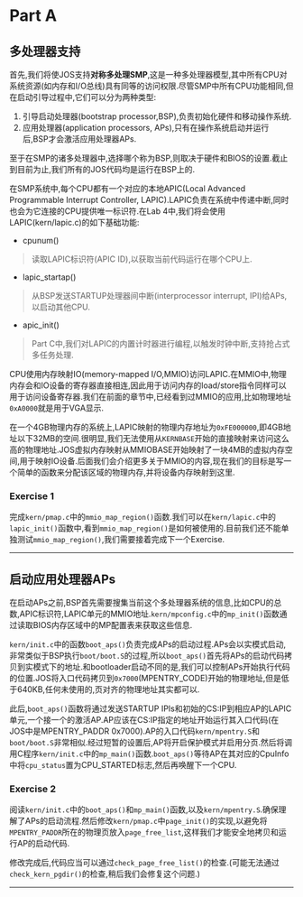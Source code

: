 # Part A

## 多处理器支持
首先,我们将使JOS支持**对称多处理SMP**,这是一种多处理器模型,其中所有CPU对系统资源(如内存和I/O总线)具有同等的访问权限.尽管SMP中所有CPU功能相同,但在启动引导过程中,它们可以分为两种类型:
1. 引导启动处理器(bootstrap processor,BSP),负责初始化硬件和移动操作系统.
2. 应用处理器(application processors, APs),只有在操作系统启动并运行后,BSP才会激活应用处理器APs.

至于在SMP的诸多处理器中,选择哪个称为BSP,则取决于硬件和BIOS的设置.截止到目前为止,我们所有的JOS代码均是运行在BSP上的.

在SMP系统中,每个CPU都有一个对应的本地APIC(Local Advanced Programmable Interrupt Controller, LAPIC).LAPIC负责在系统中传递中断,同时也会为它连接的CPU提供唯一标识符.在Lab 4中,我们将会使用LAPIC(kern/lapic.c)的如下基础功能:
* cpunum()
> 读取LAPIC标识符(APIC ID),以获取当前代码运行在哪个CPU上.

* lapic_startap()
> 从BSP发送STARTUP处理器间中断(interprocessor interrupt, IPI)给APs,以启动其他CPU.

* apic_init()
> Part C中,我们对LAPIC的内置计时器进行编程,以触发时钟中断,支持抢占式多任务处理.

CPU使用内存映射IO(memory-mapped I/O,MMIO)访问LAPIC.在MMIO中,物理内存会和IO设备的寄存器直接相连,因此用于访问内存的load/store指令同样可以用于访问设备寄存器.我们在前面的章节中,已经看到过MMIO的应用,比如物理地址`0xA0000`就是用于VGA显示.

在一个4GB物理内存的系统上,LAPIC映射的物理内存地址为`0xFE000000`,即4GB地址以下32MB的空间.很明显,我们无法使用从`KERNBASE`开始的直接映射来访问这么高的物理地址.JOS虚拟内存映射从MMIOBASE开始映射了一块4MB的虚拟内存空间,用于映射IO设备.后面我们会介绍更多关于MMIO的内容,现在我们的目标是写一个简单的函数来分配该区域的物理内存,并将设备内存映射到这里.

### Exercise 1
完成`kern/pmap.c`中的`mmio_map_region()`函数.我们可以在`kern/lapic.c`中的`lapic_init()`函数中,看到`mmio_map_region()`是如何被使用的.目前我们还不能单独测试`mmio_map_region()`,我们需要接着完成下一个Exercise.

---

## 启动应用处理器APs
在启动APs之前,BSP首先需要搜集当前这个多处理器系统的信息,比如CPU的总数,APIC标识符,LAPIC单元的MMIO地址.`kern/mpconfig.c`中的`mp_init()`函数通过读取BIOS内存区域中的MP配置表来获取这些信息.

`kern/init.c`中的函数`boot_aps()`负责完成APs的启动过程.APs会以实模式启动,非常类似于BSP执行`boot/boot.S`的过程,所以`boot_aps()`首先将APs的启动代码拷贝到实模式下的地址.和bootloader启动不同的是,我们可以控制APs开始执行代码的位置.JOS将入口代码拷贝到`0x7000`(MPENTRY_CODE)开始的物理地址,但是低于640KB,任何未使用的,页对齐的物理地址其实都可以.

此后,`boot_aps()`函数将通过发送STARTUP IPIs和初始的CS:IP到相应AP的LAPIC单元,一个接一个的激活AP.AP应该在CS:IP指定的地址开始运行其入口代码(在JOS中是MPENTRY_PADDR 0x7000).AP的入口代码`kern/mpentry.S`和`boot/boot.S`非常相似.经过短暂的设置后,AP将开启保护模式并启用分页.然后将调用C程序`kern/init.c`中的`mp_main()`函数.`boot_aps()`等待AP在其对应的CpuInfo中将`cpu_status`置为CPU_STARTED标志,然后再唤醒下一个CPU.


### Exercise 2

阅读`kern/init.c`中的`boot_aps()`和`mp_main()`函数,以及`kern/mpentry.S`.确保理解了APs的启动流程.然后修改`kern/pmap.c`中`page_init()`的实现,以避免将`MPENTRY_PADDR`所在的物理页放入`page_free_list`,这样我们才能安全地拷贝和运行AP的启动代码.

修改完成后,代码应当可以通过`check_page_free_list()`的检查.(可能无法通过`check_kern_pgdir()`的检查,稍后我们会修复这个问题.)





















































----